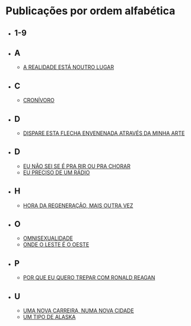 # Publicações por ordem alfabética

* ## 1-9

* ## A

  * [A REALIDADE ESTÁ NOUTRO LUGAR](/publicacoes/2003/set/2003_09_24_1.html)

* ## C

  * [CRONÍVORO](/publicacoes/2003/out/2003_10_01.html)

* ## D

  * [DISPARE ESTA FLECHA ENVENENADA ATRAVÉS DA MINHA ARTE](/publicacoes/2003/out/2003_10_11.html)

* ## D

  * [EU NÃO SEI SE É PRA RIR OU PRA CHORAR](/publicacoes/2003/out/2003_10_05.html)
  * [EU PRECISO DE UM RÁDIO](/publicacoes/2003/out/2003_10_04.html)

* ## H

  * [HORA DA REGENERAÇÃO, MAIS OUTRA VEZ](/publicacoes/2003/set/2003_09_27.html)

* ## O

  * [OMNISEXUALIDADE](/publicacoes/2003/out/2003_10_01_2.html)
  * [ONDE O LESTE É O OESTE](/publicacoes/2003/set/2003_09_29.html)

* ## P

  * [POR QUE EU QUERO TREPAR COM RONALD REAGAN](/publicacoes/2004/jun/2004_06_13.html)

* ## U

  * [UMA NOVA CARREIRA, NUMA NOVA CIDADE](/publicacoes/2003/set/2003_09_24_2.html)
  * [UM TIPO DE ALASKA](/publicacoes/2003/set/2003_09_25.html)
